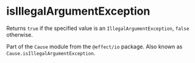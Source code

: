 # isIllegalArgumentException

Returns `true` if the specified value is an `IllegalArgumentException`, `false`
otherwise.

Part of the `Cause` module from the `@effect/io` package. Also known as `Cause.isIllegalArgumentException`.
